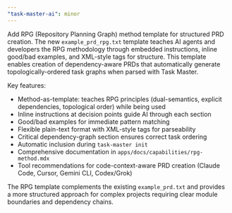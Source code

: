 ```yaml
---
"task-master-ai": minor
---
```


Add RPG (Repository Planning Graph) method template for structured PRD creation. The new `example_prd_rpg.txt` template teaches AI agents and developers the RPG methodology through embedded instructions, inline good/bad examples, and XML-style tags for structure. This template enables creation of dependency-aware PRDs that automatically generate topologically-ordered task graphs when parsed with Task Master.

Key features:
- Method-as-template: teaches RPG principles (dual-semantics, explicit dependencies, topological order) while being used
- Inline instructions at decision points guide AI through each section
- Good/bad examples for immediate pattern matching
- Flexible plain-text format with XML-style tags for parseability
- Critical dependency-graph section ensures correct task ordering
- Automatic inclusion during `task-master init`
- Comprehensive documentation in `apps/docs/capabilities/rpg-method.mdx`
- Tool recommendations for code-context-aware PRD creation (Claude Code, Cursor, Gemini CLI, Codex/Grok)

The RPG template complements the existing `example_prd.txt` and provides a more structured approach for complex projects requiring clear module boundaries and dependency chains.